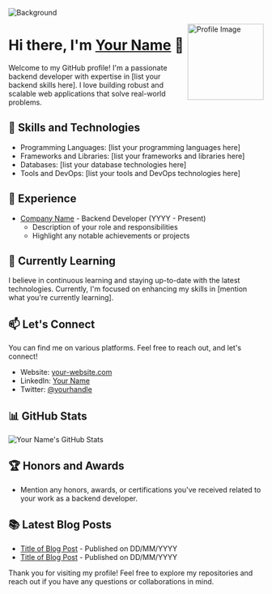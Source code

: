 <!-- Background -->
![Background](https://example.com/path/to/background-image.jpg)

<!-- Profile Image -->
<img src="https://example.com/path/to/profile-image.jpg" alt="Profile Image" width="150" height="150" align="right">

# Hi there, I'm [Your Name](https://your-website.com) 👋

Welcome to my GitHub profile! I'm a passionate backend developer with expertise in [list your backend skills here]. I love building robust and scalable web applications that solve real-world problems.

## 🚀 Skills and Technologies

- Programming Languages: [list your programming languages here]
- Frameworks and Libraries: [list your frameworks and libraries here]
- Databases: [list your database technologies here]
- Tools and DevOps: [list your tools and DevOps technologies here]

## 💼 Experience

- [Company Name](https://company-website.com) - Backend Developer (YYYY - Present)
  - Description of your role and responsibilities
  - Highlight any notable achievements or projects

## 🌱 Currently Learning

I believe in continuous learning and staying up-to-date with the latest technologies. Currently, I'm focused on enhancing my skills in [mention what you're currently learning].

## 📫 Let's Connect

You can find me on various platforms. Feel free to reach out, and let's connect!

- Website: [your-website.com](https://your-website.com)
- LinkedIn: [Your Name](https://www.linkedin.com/in/yourname)
- Twitter: [@yourhandle](https://twitter.com/yourhandle)

<!-- Add any other social media profiles or contact information you prefer -->

## 📊 GitHub Stats

![Your Name's GitHub Stats](https://github-readme-stats.vercel.app/api?username=your-username&show_icons=true&theme=dark)

<!-- Add any other GitHub stats or metrics you want to showcase -->

## 🏆 Honors and Awards

- Mention any honors, awards, or certifications you've received related to your work as a backend developer.

## 📚 Latest Blog Posts

- [Title of Blog Post](https://your-blog-post-url.com) - Published on DD/MM/YYYY
- [Title of Blog Post](https://your-blog-post-url.com) - Published on DD/MM/YYYY

<!-- Add links to your latest blog posts or articles -->

Thank you for visiting my profile! Feel free to explore my repositories and reach out if you have any questions or collaborations in mind.

